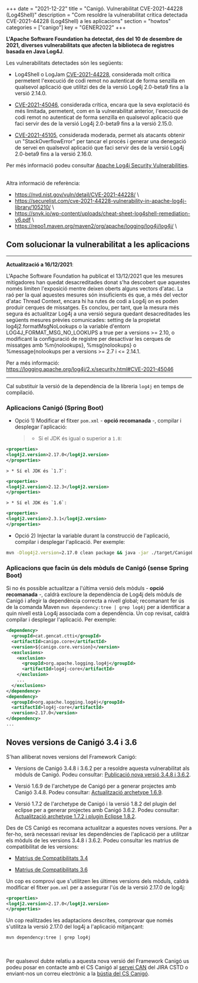 +++
date        = "2021-12-22"
title       = "Canigó. Vulnerabilitat CVE-2021-44228 (Log4Shell)"
description = "Com resoldre la vulnerabilitat crítica detectada CVE-2021-44228 (Log4Shell) a les aplicacions"
section     = "howtos"
categories  = ["canigo"]
key         = "GENER2022"
+++

**L'Apache Software Foundation ha detectat, des del 10 de desembre de 2021, diverses vulnerabilitats que afecten la
biblioteca de registres basada en Java Log4J**.

Les vulnerabilitats detectades són les següents:

- Log4Shell o LogJam [CVE-2021-44228](https://cve.mitre.org/cgi-bin/cvename.cgi?name=CVE-2021-44228), considerada molt crítica permetent l'execució
de codi remot no autenticat de forma senzilla en qualsevol aplicació que utilitzi des de la versió Log4j 2.0-beta9 fins a la versió 2.14.0.

- [CVE-2021-45046](https://cve.mitre.org/cgi-bin/cvename.cgi?name=CVE-2021-45046), considerada crítica, encara que la seva explotació és més limitada,
permetent, com en la vulnerabilitat anterior, l'execució de codi remot no autenticat de forma senzilla en qualsevol aplicació que faci servir des de la
versió Log4j 2.0-beta9 fins a la versió 2.15.0.

- [CVE-2021-45105](https://cve.mitre.org/cgi-bin/cvename.cgi?name=CVE-2021-45105), considerada moderada, permet als atacants obtenir un "StackOverflowError"
per tancar el procés i generar una denegació de servei en qualsevol aplicació que faci servir des de la versió Log4j 2.0-beta9 fins a la versió 2.16.0.

Per més informació podeu consultar [Apache Log4j Security Vulnerabilities](https://logging.apache.org/log4j/2.x/security.html).

<br/>
Altra informació de referència:

* <https://nvd.nist.gov/vuln/detail/CVE-2021-44228/> \
* <https://securelist.com/cve-2021-44228-vulnerability-in-apache-log4j-library/105210/> \
* <https://snyk.io/wp-content/uploads/cheat-sheet-log4shell-remediation-v6.pdf> \
* <https://repo1.maven.org/maven2/org/apache/logging/log4j/log4j/> \

## Com solucionar la vulnerabilitat a les aplicacions

---

**Actualització a 16/12/2021**:

L'Apache Software Foundation ha publicat el 13/12/2021 que les mesures mitigadores han quedat desacreditades donat s'ha descobert
que aquestes només limiten l'exposició mentre deixen oberts alguns vectors d'atac.
La raó per la qual aquestes mesures són insuficients és que, a més del vector d'atac Thread Context, encara hi ha rutes de
codi a Log4j on es poden produir cerques de missatges.
Es conclou, per tant, que la mesura més segura és actualitzar Log4j a una versió segura quedant desacreditades
les següents mesures prèvies comunicades: setting de la propietat log4j2.formatMsgNoLookups o la variable d'entorn
LOG4J_FORMAT_MSG_NO_LOOKUPS a true per a versions >= 2.10, o modificant la configuració de registre per desactivar
les cerques de missatges amb %m{nolookups}, %msg{nolookups} o %message{nolookups per a versions >= 2.7 i <= 2.14.1.

Per a més informació: https://logging.apache.org/log4j/2.x/security.html#CVE-2021-45046

---

Cal substituir la versió de la dependència de la libreria `log4j` en temps de compilació.

### Aplicacions Canigó (Spring Boot)

* Opció 1) Modificar el fitxer `pom.xml` - **opció recomanada** -, compilar i desplegar l'aplicació:

    > * Sí el JDK és igual o superior a `1.8`:
```xml
<properties>
<log4j2.version>2.17.0</log4j2.version>
</properties>
```

    > * Sí el JDK és `1.7`:
```xml
<properties>
<log4j2.version>2.12.3</log4j2.version>
</properties>
```

    > * Sí el JDK és `1.6`:
```xml
<properties>
<log4j2.version>2.3.1</log4j2.version>
</properties>
```

* Opció 2) Injectar la variable durant la construcció de l'aplicació, compilar i desplegar l'aplicació. Per exemple:
```sh
mvn -Dlog4j2.version=2.17.0 clean package && java -jar ./target/CanigoLog4jShellTest.war
```

### Aplicacions que facin ús dels mòduls de Canigó (sense Spring Boot)

Si no és possible actualitzar a l'última versió dels mòduls - **opció recomanada** -, caldrà excloure la dependència de Log4j
dels mòduls de Canigó i afegir la dependència correcta a nivell global; recomanant fer ús de la comanda Maven `mvn dependency:tree | grep log4j`
per a identificar a quin nivell està Log4j associada com a dependència. Un cop revisat, caldrà compilar i desplegar l'aplicació.
Per exemple:

```xml
<dependency>
  <groupId>cat.gencat.ctti</groupId>
  <artifactId>canigo.core</artifactId>
  <version>${canigo.core.version}</version>
  <exclusions>
	<exclusion>
	  <groupId>org.apache.logging.log4j</groupId>
	  <artifactId>log4j-core</artifactId>
	</exclusion>
	...
  </exclusions>
</dependency>
<dependency>
  <groupId>org.apache.logging.log4j</groupId>
  <artifactId>log4j-core</artifactId>
  <version>2.17.0</version>
</dependency>
...
```

## Noves versions de Canigó 3.4 i 3.6

S'han alliberat noves versions del Framework Canigó:

* Versions de Canigó 3.4.8 i 3.6.2 per a resoldre aquesta vulnerabilitat als mòduls de Canigó.
Podeu consultar: [Publicació nova versió 3.4.8 i 3.6.2](/noticies/2021-12-17-CAN-actualitzacio-canigo-3_4_8_3_6_2).

* Versió 1.6.9 de l'archetype de Canigó per a generar projectes amb Canigó 3.4.8.
Podeu consultar: [Actualització archetype 1.6.9](/noticies/2021-12-17-CAN-Actualitzacio_archetype_1_6_9/).

* Versió 1.7.2 de l'archetype de Canigó i la versió 1.8.2 del plugin del eclipse per a generar projectes amb Canigó 3.6.2.
Podeu consultar: [Actualització archetype 1.7.2 i plugin Eclipse 1.8.2](/noticies/2021-12-17-CAN-Actualitzacio_archetype_1_7_2_plugin_eclipse_1_8_2/).

Des de CS Canigó es recomana actualitzar a aquestes noves versions. Per a fer-ho, serà necessari revisar les dependències de l'aplicació
per a utilitzar els mòduls de les versions 3.4.8 i 3.6.2. Podeu consultar les matrius de compatibilitat de les versions:

- [Matrius de Compatibilitats 3.4](/canigo-download-related/matrius-compatibilitats/canigo-34/)

- [Matrius de Compatibilitats 3.6](/canigo-download-related/matrius-compatibilitats/canigo-36/)

Un cop es comprovi que s'utilitzen les últimes versions dels mòduls, caldrà modificar el fitxer `pom.xml` per a assegurar l'ús
de la versió 2.17.0 de log4j:

```xml
<properties>
<log4j2.version>2.17.0</log4j2.version>
</properties>
```

Un cop realitzades les adaptacions descrites, comprovar que només s'utilitza la versió 2.17.0 del log4j a l'aplicació mitjançant:

```
mvn dependency:tree | grep log4j
```

<br/><br/>
Per qualsevol dubte relatiu a aquesta nova versió del Framework Canigó us podeu posar en contacte amb el CS Canigó
al [servei CAN](https://cstd.ctti.gencat.cat/jiracstd/projects/CAN) del JIRA CSTD o enviant-nos un correu electrònic
a la [bústia del CS Canigó](mailto:oficina-tecnica.canigo.ctti@gencat.cat).